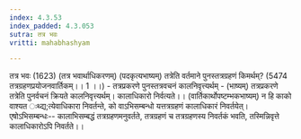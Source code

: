 ```yaml
---
index: 4.3.53
index_padded: 4.3.053
sutra: तत्र भवः
vritti: mahabhashyam

---
```

 तत्र भवः (1623) (तत्र भवार्थाधिकरणम्) (पदकृत्यभाष्यम्) तत्रेति वर्तमाने पुनस्तत्रग्रहणं किमर्थम्? (5474 तत्रग्रहणप्रयोजनवार्तिकम्।। 1 ।।) - तत्रप्रकरणे पुनस्तत्रवचनं कालनिवृत्त्यर्थम् - (भाष्यम्) तत्रप्रकरणे तत्रेति पुनर्वचनं क्रियते कालनिवृत्त्यर्थम्। कालाधिकारो निर्वत्यते।। (वार्तिकार्थोपष्टम्भकभाष्यम्) न हि काको वाश्यत ःथ्द्य;त्येवाधिकारा निवर्तन्ते, को वाऽभिसम्बन्धो यत्तत्रग्रहणं कालाधिकारं निवर्तयेत्। एषोऽभिसम्बन्धः-- कालाभिसम्बद्धं तत्रग्रहणमनुवर्तते, तत्रग्रहणं च तत्रग्रहणस्य निवर्तकं भवति, तस्मिन्निवृत्ते कालाधिकारोऽपि निवर्तते।। 